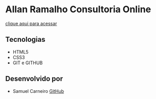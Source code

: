 # Allan Ramalho Consultoria Online

[clique aqui para acessar](https://allanramalho.github.io/consultoriaonline/)

## Tecnologias

- HTML5
- CSS3
- GIT e GITHUB

## Desenvolvido por

- Samuel Carneiro [GitHub](https://github.com/samuelcarneiro)
